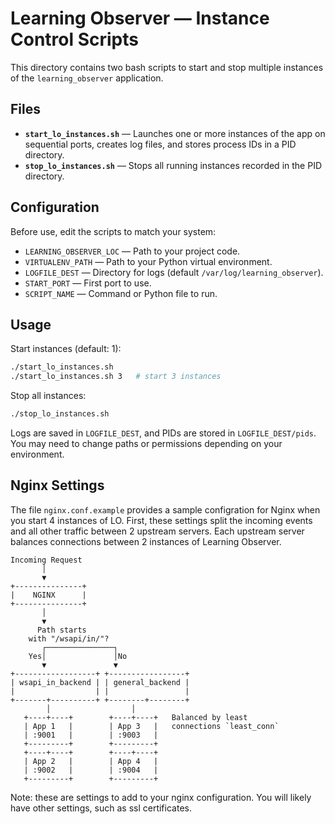 # Learning Observer — Instance Control Scripts

This directory contains two bash scripts to start and stop multiple instances of the `learning_observer` application.

## Files

* **`start_lo_instances.sh`** — Launches one or more instances of the app on sequential ports, creates log files, and stores process IDs in a PID directory.
* **`stop_lo_instances.sh`** — Stops all running instances recorded in the PID directory.

## Configuration

Before use, edit the scripts to match your system:

* `LEARNING_OBSERVER_LOC` — Path to your project code.
* `VIRTUALENV_PATH` — Path to your Python virtual environment.
* `LOGFILE_DEST` — Directory for logs (default `/var/log/learning_observer`).
* `START_PORT` — First port to use.
* `SCRIPT_NAME` — Command or Python file to run.

## Usage

Start instances (default: 1):

```bash
./start_lo_instances.sh
./start_lo_instances.sh 3   # start 3 instances
```

Stop all instances:

```bash
./stop_lo_instances.sh
```

Logs are saved in `LOGFILE_DEST`, and PIDs are stored in `LOGFILE_DEST/pids`.
You may need to change paths or permissions depending on your environment.

## Nginx Settings

The file `nginx.conf.example` provides a sample configration for Nginx when you start 4 instances of LO.
First, these settings split the incoming events and all other traffic between 2 upstream servers.
Each upstream server balances connections between 2 instances of Learning Observer.

```text
Incoming Request
       │
       ▼
+---------------+
|    NGINX      |
+---------------+
       │
       ▼
      Path starts
    with "/wsapi/in/"?
       ┌───────────────┐
    Yes│               │No
       ▼               ▼
+------------------+ +-----------------+
| wsapi_in_backend | | general_backend |
|                  | |                 |
+-------+----------+ +--------+--------+
        │                  │
   +----+----+        +----+----+   Balanced by least
   | App 1   |        | App 3   |   connections `least_conn`
   | :9001   |        | :9003   |
   +---------+        +---------+
   +----+----+        +----+----+
   | App 2   |        | App 4   |
   | :9002   |        | :9004   |
   +---------+        +---------+
```

Note: these are settings to add to your nginx configuration.
You will likely have other settings, such as ssl certificates.
